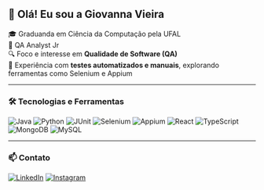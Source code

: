## 👋 Olá! Eu sou a Giovanna Vieira

🎓 Graduanda em Ciência da Computação pela UFAL  
💼 QA Analyst Jr  
🔍 Foco e interesse em **Qualidade de Software (QA)**  
🧪 Experiência com **testes automatizados e manuais**, explorando ferramentas como Selenium e Appium   

---

### 🛠️ Tecnologias e Ferramentas
![Java](https://img.shields.io/badge/Java-ED8B00?style=for-the-badge&logo=java&logoColor=white)
![Python](https://img.shields.io/badge/Python-3776AB?style=for-the-badge&logo=python&logoColor=white)
![JUnit](https://img.shields.io/badge/JUnit-25A162?style=for-the-badge&logo=junit5&logoColor=white)
![Selenium](https://img.shields.io/badge/Selenium-43B02A?style=for-the-badge&logo=selenium&logoColor=white)
![Appium](https://img.shields.io/badge/Appium-FFFFFF?style=for-the-badge&logo=appium&logoColor=purple)
![React](https://img.shields.io/badge/React-20232a?style=for-the-badge&logo=react&logoColor=61dafb)
![TypeScript](https://img.shields.io/badge/TypeScript-007ACC?style=for-the-badge&logo=typescript&logoColor=white)
![MongoDB](https://img.shields.io/badge/MongoDB-4EA94B?style=for-the-badge&logo=mongodb&logoColor=white)
![MySQL](https://img.shields.io/badge/MySQL-4479A1?style=for-the-badge&logo=mysql&logoColor=white)


---

### 📫 Contato
[![LinkedIn](https://img.shields.io/badge/-Linkedin-0077B5?style=flat-square&logo=Linkedin&logoColor=white&link=https://linkedin.com/in/giovanna-vieiraa)](https://linkedin.com/in/giovanna-vieiraa)
[![Instagram](https://img.shields.io/badge/-Instagram-E4405F?style=flat-square&logo=instagram&logoColor=white&link=https://instagram.com/gialmv)](https://instagram.com/gialmv)

